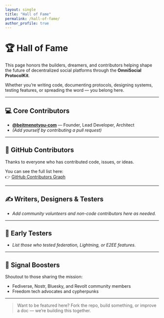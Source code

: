 ```yaml
---
layout: single
title: "Hall of Fame"
permalink: /hall-of-fame/
author_profile: true
---
```


# 🏆 Hall of Fame

This page honors the builders, dreamers, and contributors helping shape the future of decentralized social platforms through the **OmniSocial ProtocolKit**.

Whether you’re writing code, documenting protocols, designing systems, testing features, or spreading the word — you belong here.

---

## 💻 Core Contributors

- **[@beitmenotyou-com](https://github.com/beitmenotyou-com)** — Founder, Lead Developer, Architect
- *(Add yourself by contributing a pull request)*

---

## 🧱 GitHub Contributors

Thanks to everyone who has contributed code, issues, or ideas.

You can see the full list here:  
👉 [GitHub Contributors Graph](https://github.com/beitmenotyou-com/OmniSocial-ProtocolKit-Site/graphs/contributors)

---

## ✍️ Writers, Designers & Testers

- *Add community volunteers and non-code contributors here as needed.*

---

## 🧪 Early Testers

- *List those who tested federation, Lightning, or E2EE features.*

---

## 📢 Signal Boosters

Shoutout to those sharing the mission:

- Fediverse, Nostr, Bluesky, and Revolt community members
- Freedom tech advocates and cypherpunks

---

> Want to be featured here? Fork the repo, build something, or improve a doc — we’re building this together.
